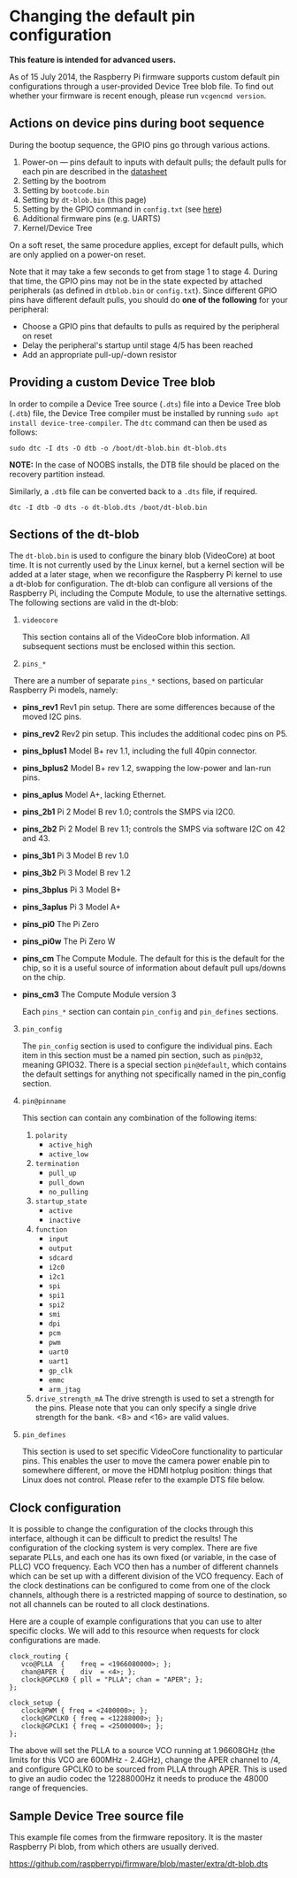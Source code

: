 # Changing the default pin configuration

**This feature is intended for advanced users.**

As of 15 July 2014, the Raspberry Pi firmware supports custom default pin configurations through a user-provided Device Tree blob file. To find out whether your firmware is recent enough, please run `vcgencmd version`.

## Actions on device pins during boot sequence

During the bootup sequence, the GPIO pins go through various actions.

1. Power-on — pins default to inputs with default pulls; the default pulls for each pin are described in the [datasheet](../hardware/raspberrypi/bcm2835/BCM2835-ARM-Peripherals.pdf)
1. Setting by the bootrom
1. Setting by `bootcode.bin`
1. Setting by `dt-blob.bin` (this page)
1. Setting by the GPIO command in `config.txt` (see [here](config-txt/gpio.md))
1. Additional firmware pins (e.g. UARTS)
1. Kernel/Device Tree

On a soft reset, the same procedure applies, except for default pulls, which are only applied on a power-on reset.

Note that it may take a few seconds to get from stage 1 to stage 4. During that time, the GPIO pins may not be in the state expected by attached peripherals (as defined in `dtblob.bin` or `config.txt`). Since different GPIO pins have different default pulls, you should do **one of the following** for your peripheral:
* Choose a GPIO pins that defaults to pulls as required by the peripheral on reset
* Delay the peripheral's startup until stage 4/5 has been reached
* Add an appropriate pull-up/-down resistor


## Providing a custom Device Tree blob

In order to compile a Device Tree source (`.dts`) file into a Device Tree blob (`.dtb`) file, the Device Tree compiler must be installed by running `sudo apt install device-tree-compiler`. The `dtc` command can then be used as follows:

```
sudo dtc -I dts -O dtb -o /boot/dt-blob.bin dt-blob.dts
```

**NOTE:** In the case of NOOBS installs, the DTB file should be placed on the recovery partition instead.

Similarly, a `.dtb` file can be converted back to a `.dts` file, if required.

```
dtc -I dtb -O dts -o dt-blob.dts /boot/dt-blob.bin
```

## Sections of the dt-blob

The `dt-blob.bin` is used to configure the binary blob (VideoCore) at boot time. It is not currently used by the Linux kernel, but a kernel section will be added at a later stage, when we reconfigure the Raspberry Pi kernel to use a dt-blob for configuration.  The dt-blob can configure all versions of the Raspberry Pi, including the Compute Module, to use the alternative settings. The following sections are valid in the dt-blob:

1. `videocore`

   This section contains all of the VideoCore blob information. All subsequent sections must be enclosed within this section.

2. `pins_*`

   There are a number of separate `pins_*` sections, based on particular Raspberry Pi models, namely:
   
 - **pins_rev1** Rev1 pin setup. There are some differences because of the moved I2C pins.
 - **pins_rev2** Rev2 pin setup. This includes the additional codec pins on P5.
 - **pins_bplus1** Model B+ rev 1.1, including the full 40pin connector.
 - **pins_bplus2** Model B+ rev 1.2, swapping the low-power and lan-run pins.
 - **pins_aplus** Model A+, lacking Ethernet.
 - **pins_2b1** Pi 2 Model B rev 1.0; controls the SMPS via I2C0.
 - **pins_2b2** Pi 2 Model B rev 1.1; controls the SMPS via software I2C on 42 and 43.
 - **pins_3b1** Pi 3 Model B rev 1.0
 - **pins_3b2** Pi 3 Model B rev 1.2
 - **pins_3bplus** Pi 3 Model B+
 - **pins_3aplus** Pi 3 Model A+
 - **pins_pi0** The Pi Zero
 - **pins_pi0w** The Pi Zero W
 - **pins_cm** The Compute Module. The default for this is the default for the chip, so it is a useful source of information about default pull ups/downs on the chip.
 - **pins_cm3** The Compute Module version 3
  
   Each `pins_*` section can contain `pin_config` and `pin_defines` sections.

3. `pin_config`

   The `pin_config` section is used to configure the individual pins. Each item in this section must be a named pin section, such as `pin@p32`, meaning GPIO32. There is a special section `pin@default`, which contains the default settings for anything not specifically named in the pin_config section.
   
4. `pin@pinname`

   This section can contain any combination of the following items:
   
   1. `polarity`
      * `active_high`
      * `active_low`
   2. `termination`
      * `pull_up`
      * `pull_down`
      * `no_pulling`
   3. `startup_state`
      * `active`
      * `inactive`
   4. `function`
      * `input`
      * `output`
      * `sdcard`
      * `i2c0`
      * `i2c1`
      * `spi`
      * `spi1`
      * `spi2`
      * `smi`
      * `dpi`
      * `pcm`
      * `pwm`
      * `uart0`
      * `uart1`
      * `gp_clk`
      * `emmc`
      * `arm_jtag`
   5. `drive_strength_mA`
      The drive strength is used to set a strength for the pins. Please note that you can only specify a single drive strength for the bank. <8> and <16> are valid values.

5. `pin_defines`

   This section is used to set specific VideoCore functionality to particular pins. This enables the user to move the camera power enable pin to somewhere different, or move the HDMI hotplug position: things that Linux does not control. Please refer to the example DTS file below.

## Clock configuration

It is possible to change the configuration of the clocks through this interface, although it can be difficult to predict the results! The configuration of the clocking system is very complex. There are five separate PLLs, and each one has its own fixed (or variable, in the case of PLLC) VCO frequency. Each VCO then has a number of different channels which can be set up with a different division of the VCO frequency. Each of the clock destinations can be configured to come from one of the clock channels, although there is a restricted mapping of source to destination, so not all channels can be routed to all clock destinations.

Here are a couple of example configurations that you can use to alter specific clocks. We will add to this resource when requests for clock configurations are made.

```
clock_routing {
   vco@PLLA  {    freq = <1966080000>; };
   chan@APER {    div  = <4>; };
   clock@GPCLK0 { pll = "PLLA"; chan = "APER"; };
};

clock_setup {
   clock@PWM { freq = <2400000>; };
   clock@GPCLK0 { freq = <12288000>; };
   clock@GPCLK1 { freq = <25000000>; };
};
```

The above will set the PLLA to a source VCO running at 1.96608GHz (the limits for this VCO are 600MHz - 2.4GHz), change the APER channel to /4, and configure GPCLK0 to be sourced from PLLA through APER. This is used to give an audio codec the 12288000Hz it needs to produce the 48000 range of frequencies.

## Sample Device Tree source file

This example file comes from the firmware repository. It is the master Raspberry Pi blob, from which others are usually derived.

https://github.com/raspberrypi/firmware/blob/master/extra/dt-blob.dts
